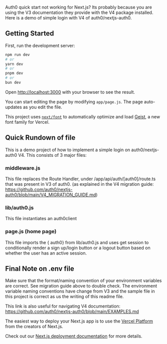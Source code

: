 Auth0 quick start not working for Next.js? Its probably because you are using the V3 documentation they provide with the V4 package installed. Here is a demo of simple login with V4 of auth0/nextjs-auth0. 

## Getting Started

First, run the development server:

```bash
npm run dev
# or
yarn dev
# or
pnpm dev
# or
bun dev
```

Open [http://localhost:3000](http://localhost:3000) with your browser to see the result.

You can start editing the page by modifying `app/page.js`. The page auto-updates as you edit the file.

This project uses [`next/font`](https://nextjs.org/docs/app/building-your-application/optimizing/fonts) to automatically optimize and load [Geist](https://vercel.com/font), a new font family for Vercel.

## Quick Rundown of file
This is a demo project of how to implement a simple login on auth0/nextjs-auth0 V4. This consists of 3 major files:

### middleware.js
This file replaces the Route Handler, under /app/api/auth/[auth0]/route.ts that was present in V3 of auth0. (as explained in the V4 migration guide: https://github.com/auth0/nextjs-auth0/blob/main/V4_MIGRATION_GUIDE.md)

### lib/auth0.js
This file instantiates an auth0client

### page.js (home page)
This file imports the { auth0} from lib/auth0.js and uses get session to conditionally render a sign up/login button or a logout button based on whether the user has an active session.


## Final Note on .env file
Make sure that the format/naming convention of your environment variables are correct. See migration guide above to double check. The environment variable naming conventions have change from V3 and the sample file in this project is correct as us the writing of this readme file.

This link is also useful for navigating V4 documentation: https://github.com/auth0/nextjs-auth0/blob/main/EXAMPLES.md






The easiest way to deploy your Next.js app is to use the [Vercel Platform](https://vercel.com/new?utm_medium=default-template&filter=next.js&utm_source=create-next-app&utm_campaign=create-next-app-readme) from the creators of Next.js.

Check out our [Next.js deployment documentation](https://nextjs.org/docs/app/building-your-application/deploying) for more details.
